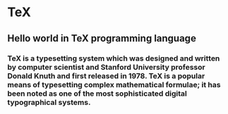 # TeX
## Hello world in TeX programming language

### TeX is a typesetting system which was designed and written by computer scientist and Stanford University professor Donald Knuth and first released in 1978. TeX is a popular means of typesetting complex mathematical formulae; it has been noted as one of the most sophisticated digital typographical systems.